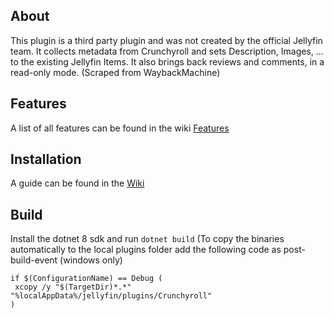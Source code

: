 ## About

This plugin is a third party plugin and was not created by the official Jellyfin team.
It collects metadata from Crunchyroll and sets Description, Images, ... to the existing Jellyfin Items.
It also brings back reviews and comments, in a read-only mode. (Scraped from WaybackMachine)

## Features
A list of all features can be found in the wiki [Features](../../wiki/Features)

## Installation
A guide can be found in the [Wiki](../../wiki/Installation)

## Build

Install the dotnet 8 sdk and run `dotnet build` 
(To copy the binaries automatically to the local plugins folder add the following code as post-build-event (windows only)
```
if $(ConfigurationName) == Debug (
 xcopy /y "$(TargetDir)*.*" "%localAppData%/jellyfin/plugins/Crunchyroll"
)
```